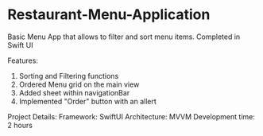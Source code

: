 # Restaurant-Menu-Application
Basic Menu App that allows to filter and sort menu items. Completed in Swift UI

Features:
1. Sorting and Filtering functions
2. Ordered Menu grid on the main view
3. Added sheet within navigationBar
4. Implemented "Order" button with an allert 


Project Details: 
Framework: SwiftUI
Architecture: MVVM
Development time: 2 hours
